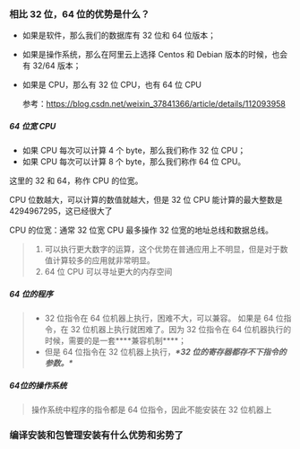 ### 相比 32 位，64 位的优势是什么？

* 如果是软件，那么我们的数据库有 32 位和 64 位版本；

* 如果是操作系统，那么在阿里云上选择 Centos 和 Debian 版本的时候，也会有 32/64 版本；

* 如果是 CPU，那么有 32 位 CPU，也有 64 位 CPU

  参考：https://blog.csdn.net/weixin_37841366/article/details/112093958

  

##### **64 位宽 CPU**

* 如果 CPU 每次可以计算 4 个 byte，那么我们称作 32 位 CPU；
* 如果 CPU 每次可以计算 8 个 byte，那么我们称作 64 位 CPU。

这里的 32 和 64，称作 CPU 的位宽。

CPU 位数越大，可以计算的数值就越大，但是 32 位 CPU 能计算的最大整数是 4294967295，这已经很大了

CPU 的位宽：通常 32 位宽 CPU 最多操作 32 位宽的地址总线和数据总线。

> 1.  可以执行更大数字的运算，这个优势在普通应用上不明显，但是对于数值计算较多的应用就非常明显。
> 2. 64 位 CPU 可以寻址更大的内存空间

##### **64 位的程序**

> * 32 位指令在 64 位机器上执行，困难不大，可以兼容。 如果是 64 位指令，在 32 位机器上执行就困难了。因为 32 位指令在 64 位机器执行的时候，需要的是一套***\*兼容机制\****；
> * 但是 64 位指令在 32 位机器上执行，***\*32 位的寄存器都存不下指令的参数。\****

##### 64位的操作系统

> 操作系统中程序的指令都是 64 位指令，因此不能安装在 32 位机器上

### **编译安装和包管理安装有什么优势和劣势了**

